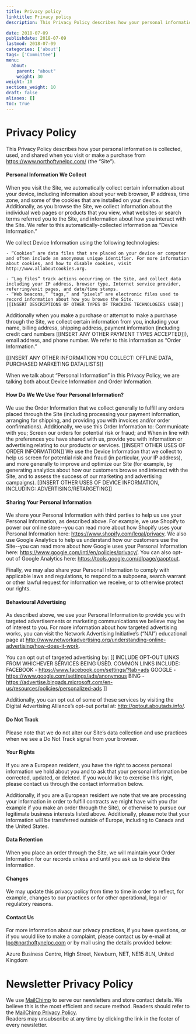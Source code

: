 ```yaml
---
title: Privacy policy
linktitle: Privacy policy
description: This Privacy Policy describes how your personal information is collected, used, and shared when you use our websites.

date: 2018-07-09
publishdate: 2018-07-09
lastmod: 2018-07-09
categories: ['about']
tags: ['Committee']
menu:
  about:
    parent: "about"
    weight: 30
weight: 10
sections_weight: 10
draft: false
aliases: []
toc: true
---
```


# Privacy Policy

This Privacy Policy describes how your personal information is collected, used, and shared when you visit or make a purchase from https://www.northoftynelpc.com/ (the “Site”).

#### Personal Information We Collect

When you visit the Site, we automatically collect certain information about your device, including information about your web browser, IP address, time zone, and some of the cookies that are installed on your device. Additionally, as you browse the Site, we collect information about the individual web pages or products that you view, what websites or search terms referred you to the Site, and information about how you interact with the Site. We refer to this automatically-collected information as “Device Information.”

We collect Device Information using the following technologies:

    - “Cookies” are data files that are placed on your device or computer and often include an anonymous unique identifier. For more information about cookies, and how to disable cookies, visit http://www.allaboutcookies.org.

    - “Log files” track actions occurring on the Site, and collect data including your IP address, browser type, Internet service provider, referring/exit pages, and date/time stamps.
    - “Web beacons,” “tags,” and “pixels” are electronic files used to record information about how you browse the Site.
    [[INSERT DESCRIPTIONS OF OTHER TYPES OF TRACKING TECHNOLOGIES USED]]

Additionally when you make a purchase or attempt to make a purchase through the Site, we collect certain information from you, including your name, billing address, shipping address, payment information (including credit card numbers [[INSERT ANY OTHER PAYMENT TYPES ACCEPTED]]), email address, and phone number.  We refer to this information as “Order Information.”

[[INSERT ANY OTHER INFORMATION YOU COLLECT:  OFFLINE DATA, PURCHASED MARKETING DATA/LISTS]]

When we talk about “Personal Information” in this Privacy Policy, we are talking both about Device Information and Order Information.

#### How Do We We Use Your Personal Information?

We use the Order Information that we collect generally to fulfill any orders placed through the Site (including processing your payment information, arranging for shipping, and providing you with invoices and/or order confirmations).  Additionally, we use this Order Information to:
Communicate with you;
Screen our orders for potential risk or fraud; and
When in line with the preferences you have shared with us, provide you with information or advertising relating to our products or services.
[[INSERT OTHER USES OF ORDER INFORMATION]]
We use the Device Information that we collect to help us screen for potential risk and fraud (in particular, your IP address), and more generally to improve and optimize our Site (for example, by generating analytics about how our customers browse and interact with the Site, and to assess the success of our marketing and advertising campaigns).
[[INSERT OTHER USES OF DEVICE INFORMATION, INCLUDING:  ADVERTISING/RETARGETING]]

#### Sharing Your Personal Information

We share your Personal Information with third parties to help us use your Personal Information, as described above.  For example, we use Shopify to power our online store--you can read more about how Shopify uses your Personal Information here:  https://www.shopify.com/legal/privacy.  We also use Google Analytics to help us understand how our customers use the Site--you can read more about how Google uses your Personal Information here:  https://www.google.com/intl/en/policies/privacy/.  You can also opt-out of Google Analytics here:  https://tools.google.com/dlpage/gaoptout.

Finally, we may also share your Personal Information to comply with applicable laws and regulations, to respond to a subpoena, search warrant or other lawful request for information we receive, or to otherwise protect our rights.

#### Behavioural Advertising
As described above, we use your Personal Information to provide you with targeted advertisements or marketing communications we believe may be of interest to you.  For more information about how targeted advertising works, you can visit the Network Advertising Initiative’s (“NAI”) educational page at http://www.networkadvertising.org/understanding-online-advertising/how-does-it-work.

You can opt out of targeted advertising by:
[[
  INCLUDE OPT-OUT LINKS FROM WHICHEVER SERVICES BEING USED.
  COMMON LINKS INCLUDE:
    FACEBOOK - https://www.facebook.com/settings/?tab=ads
    GOOGLE - https://www.google.com/settings/ads/anonymous
    BING - https://advertise.bingads.microsoft.com/en-us/resources/policies/personalized-ads
]]

Additionally, you can opt out of some of these services by visiting the Digital Advertising Alliance’s opt-out portal at:  http://optout.aboutads.info/.

#### Do Not Track
Please note that we do not alter our Site’s data collection and use practices when we see a Do Not Track signal from your browser.

#### Your Rights
If you are a European resident, you have the right to access personal information we hold about you and to ask that your personal information be corrected, updated, or deleted. If you would like to exercise this right, please contact us through the contact information below.

Additionally, if you are a European resident we note that we are processing your information in order to fulfill contracts we might have with you (for example if you make an order through the Site), or otherwise to pursue our legitimate business interests listed above.  Additionally, please note that your information will be transferred outside of Europe, including to Canada and the United States.

#### Data Retention
When you place an order through the Site, we will maintain your Order Information for our records unless and until you ask us to delete this information.

#### Changes
We may update this privacy policy from time to time in order to reflect, for example, changes to our practices or for other operational, legal or regulatory reasons.

#### Contact Us
For more information about our privacy practices, if you have questions, or if you would like to make a complaint, please contact us by e-mail at [lpc@northoftynelpc.com](mailto:lpc@northoftynelpc.com) or by mail using the details provided below:

  Azure Business Centre, High Street, Newburn, NET, NE15 8LN, United Kingdom


# Newsletter Privacy Policy

We use [MailChimp](http://mailchimp.com) to serve our newsletters and store contact details. We believe this is the most efficient 
and secure method. Readers should refer to the [MailChimp Privacy Policy](https://mailchimp.com/legal/privacy/).  
Readers may unsubscribe at any time by clicking the link in the footer of every newsletter.


